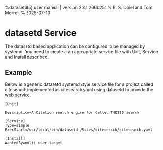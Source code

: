 %datasetd(5) user manual | version 2.3.1 266b251
% R. S. Doiel and Tom Morrell
% 2025-07-10


# datasetd Service

The datasetd based application can be configured to be managed by
systemd. You need to create a an appropriate service file with
Unit, Service and Install described.

## Example

Below is a generic datasetd systemd style service file for a project
called citesearch implemented as citesearch.yaml using datasetd to provide
the web service.

~~~
[Unit]

Description=A Citation search engine for CaltechTHESIS search

[Service]
Type=simple
ExecStart=/usr/local/bin/datasetd /Sites/citesearch/citesearch.yaml

[Install]
WantedBy=multi-user.target
~~~


